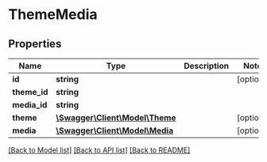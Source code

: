 # ThemeMedia

## Properties
Name | Type | Description | Notes
------------ | ------------- | ------------- | -------------
**id** | **string** |  | [optional] 
**theme_id** | **string** |  | 
**media_id** | **string** |  | 
**theme** | [**\Swagger\Client\Model\Theme**](Theme.md) |  | [optional] 
**media** | [**\Swagger\Client\Model\Media**](Media.md) |  | [optional] 

[[Back to Model list]](../../README.md#documentation-for-models) [[Back to API list]](../../README.md#documentation-for-api-endpoints) [[Back to README]](../../README.md)

